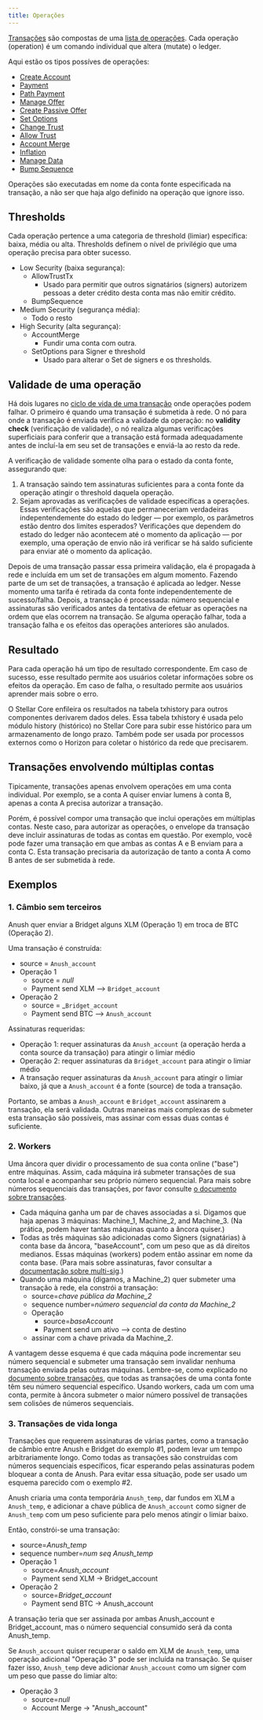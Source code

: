 ```yaml
---
title: Operações
---
```


[Transações](./transactions.md) são compostas de uma [lista de operações](./list-of-operations.md). Cada
operação (operation) é um comando individual que altera (mutate) o ledger.

Aqui estão os tipos possíves de operações:
- [Create Account](./list-of-operations.md#create-account)
- [Payment](./list-of-operations.md#payment)
- [Path Payment](./list-of-operations.md#path-payment)
- [Manage Offer](./list-of-operations.md#manage-offer)
- [Create Passive Offer](./list-of-operations.md#create-passive-offer)
- [Set Options](./list-of-operations.md#set-options)
- [Change Trust](./list-of-operations.md#change-trust)
- [Allow Trust](./list-of-operations.md#allow-trust)
- [Account Merge](./list-of-operations.md#account-merge)
- [Inflation](./list-of-operations.md#inflation)
- [Manage Data](./list-of-operations.md#manage-data)
- [Bump Sequence](./list-of-operations.md#bump-sequence)

Operações são executadas em nome da conta fonte especificada na
transação, a não ser que haja algo definido na operação que ignore isso.

## Thresholds

Cada operação pertence a uma categoria de threshold (limiar) específica: baixa, média ou alta.
Thresholds definem o nível de privilégio que uma operação precisa para obter sucesso.

* Low Security (baixa segurança):
  * AllowTrustTx
    * Usado para permitir que outros signatários (signers) autorizem pessoas a deter crédito desta conta mas não emitir crédito.
  * BumpSequence
* Medium Security (segurança média):
  * Todo o resto
* High Security (alta segurança):
  * AccountMerge
    * Fundir uma conta com outra.
  * SetOptions para Signer e threshold
    * Usado para alterar o Set de signers e os thresholds.


## Validade de uma operação

Há dois lugares no [ciclo de vida de uma transação](./transactions.md#life-cycle) onde operações podem falhar. O primeiro é quando uma transação é submetida à rede. O nó para onde a transação é enviada verifica a validade da operação: no **validity check** (verificação de validade), o nó realiza algumas verificações superficiais para conferir que a transação está formada adequadamente antes de incluí-la em seu set de transações e enviá-la ao resto da rede.

A verificação de validade somente olha para o estado da conta fonte, assegurando que:

1) A transação saindo tem assinaturas suficientes para a conta fonte da operação atingir o threshold daquela operação.
2) Sejam aprovadas as verificações de validade específicas a operações. Essas verificações são aquelas que permaneceriam verdadeiras indepentendemente do estado do ledger — por exemplo, os parâmetros estão dentro dos limites esperados? Verificações que dependem do estado do ledger não acontecem até o momento da aplicação — por exemplo, uma operação de envio não irá verificar se há saldo suficiente para enviar até o momento da aplicação.

Depois de uma transação passar essa primeira validação, ela é propagada à rede e incluída em um set de transações em algum momento. Fazendo parte de um set de transações, a transação é aplicada ao ledger. Nesse momento uma tarifa é retirada da conta fonte independentemente de sucesso/falha. Depois, a transação é processada: número sequencial e assinaturas são verificados antes da tentativa de efetuar as operações na ordem que elas ocorrem na transação. Se alguma operação falhar, toda a transação falha e os efeitos das operações anteriores são anulados.


## Resultado

Para cada operação há um tipo de resultado correspondente. Em caso de sucesso, esse resultado permite aos usuários coletar informações sobre os efeitos da operação. Em caso de falha, o resultado permite aos usuários aprender mais sobre o erro.

O Stellar Core enfileira os resultados na tabela txhistory para outros componentes derivarem dados deles. Essa tabela txhistory é usada pelo módulo history (histórico) no Stellar Core para subir esse histórico para um armazenamento de longo prazo. Também pode ser usada por processos externos como o Horizon para coletar o histórico da rede que precisarem.

## Transações envolvendo múltiplas contas

Tipicamente, transações apenas envolvem operações em uma conta individual. Por exemplo, se a conta A quiser enviar lumens à conta B, apenas a conta A precisa autorizar a transação.

Porém, é possível compor uma transação que inclui operações em múltiplas contas. Neste caso, para autorizar as operações, o envelope da transação deve incluir assinaturas de todas as contas em questão. Por exemplo, você pode fazer uma transação em que ambas as contas A e B enviam para a conta C. Esta transação precisaria da autorização de tanto a conta A como B antes de ser submetida à rede.


## Exemplos
### 1. Câmbio sem terceiros

  Anush quer enviar a Bridget alguns XLM (Operação 1) em troca de BTC (Operação 2).

  Uma transação é construída:
  * source = `Anush_account`
  * Operação 1
    * source = _null_
    * Payment send XLM --> `Bridget_account`
  * Operação 2
    * source = _`Bridget_account`
    * Payment send BTC --> `Anush_account`

   Assinaturas requeridas:
  * Operação 1: requer assinaturas da `Anush_account` (a operação herda
    a conta source da transação) para atingir o limiar médio
  * Operação 2: requer assinaturas da `Bridget_account` para atingir o limiar médio
  * A transação requer assinaturas da `Anush_account` para atingir o limiar baixo, já que a `Anush_account` é a
    fonte (source) de toda a transação.

Portanto, se ambas a `Anush_account` e `Bridget_account` assinarem a transação, ela será validada.
Outras maneiras mais complexas de submeter esta transação são possíveis, mas assinar com essas duas contas é suficiente.

### 2. Workers

  Uma âncora quer dividir o processamento de sua conta online ("base") entre máquinas. Assim, cada máquina irá submeter transações de sua conta local e acompanhar seu próprio número sequencial. Para mais sobre números sequenciais das transações, por favor consulte [o documento sobre transações](./transactions.md).

   * Cada máquina ganha um par de chaves associadas a si. Digamos que haja apenas 3 máquinas: Machine_1, Machine_2, and Machine_3. (Na prática, podem haver tantas máquinas quanto a âncora quiser.)
   * Todas as três máquinas são adicionadas como Signers (signatárias) à conta base da âncora, "baseAccount", com
    um peso que as dá direitos medianos. Essas máquinas (workers) podem então assinar em nome da conta base. (Para mais sobre assinaturas, favor consultar a [documentação sobre multi-sig](multi-sig.md).)
   * Quando uma máquina (digamos, a Machine_2) quer submeter uma transação à rede, ela constrói a transação:
      * source=_chave pública da Machine_2_
      * sequence number=_número sequencial da conta da Machine_2_
      * Operação
        * source=_baseAccount_
        * Payment send um ativo --> conta de destino
      * assinar com a chave privada da Machine_2.

  A vantagem desse esquema é que cada máquina pode incrementar seu número sequencial e submeter uma transação sem invalidar nenhuma transação enviada pelas outras máquinas. Lembre-se, como explicado no [documento sobre transações](transactions.md), que todas as transações de uma conta fonte têm seu número sequencial específico. Usando workers, cada um com uma conta, permite à âncora submeter o maior número possível de transações sem colisões de números sequenciais.

### 3. Transações de vida longa

Transações que requerem assinaturas de várias partes, como a transação de câmbio entre Anush e Bridget do exemplo #1, podem levar um tempo arbitrariamente longo. Como todas as transações são construídas com números sequenciais específicos, ficar esperando pelas assinaturas podem bloquear a conta de Anush. Para evitar essa situação, pode ser usado um esquema parecido com o exemplo #2.

  Anush criaria uma conta temporária `Anush_temp`, dar fundos em XLM a `Anush_temp`, e adicionar a chave pública de `Anush_account` como signer de `Anush_temp` com um peso suficiente para pelo menos atingir o limiar baixo.

  Então, constrói-se uma transação:
  * source=_Anush_temp_
  * sequence number=_num seq Anush_temp_
  * Operação 1
    * source=_Anush_account_
    * Payment send XLM -> Bridget_account
  * Operação 2
    * source=_Bridget_account_
    * Payment send BTC -> Anush_account

  A transação teria que ser assinada por ambas Anush_account e Bridget_account, mas o número
  sequencial consumido será da conta Anush_temp.

  Se `Anush_account` quiser recuperar o saldo em XLM de `Anush_temp`, uma operação adicional "Operação 3" pode ser incluída na transação. Se quiser fazer isso, `Anush_temp` deve adicionar `Anush_account` como um signer com um peso que passe do limiar alto:
  * Operação 3
    * source=_null_
    * Account Merge -> "Anush_account"

